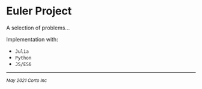 # Euler Project

A selection of problems...

Implementation with:
  - `Julia`
  - `Python`
  - `JS/ES6`

<hr />
<p><sub><em>May 2021 Corto Inc</sub></em></p>
